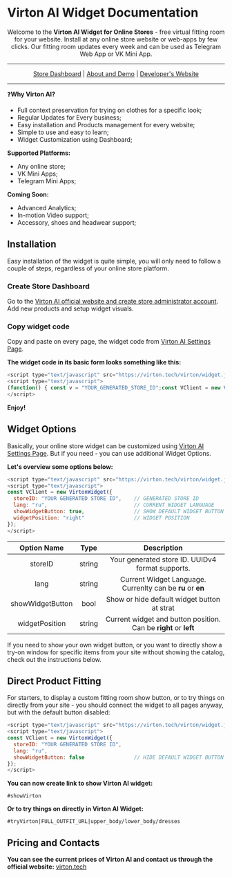 # Virton AI Widget Documentation
<p align="center">Welcome to the <b>Virton AI Widget for Online Stores</b> - free virtual fitting room for your website. Install at any online store website or web-apps by few clicks. Our fitting room updates every week and can be used as Telegram Web App or VK Mini App.</p>

<hr/>

<p align="center"><a href="https://virton.tech/en/manage/" target="_blank">Store Dashboard</a> | <a href="https://virton.tech/en/ecommerce/" target="_blank">About and Demo</a> | <a href="https://neurosell.top/">Developer's Website</a></p>

<hr/>

❓**Why Virton AI?**
- Full context preservation for trying on clothes for a specific look;
- Regular Updates for Every business;
- Easy installation and Products management for every website;
- Simple to use and easy to learn;
- Widget Customization using Dashboard;

**Supported Platforms:**
- Any online store;
- VK Mini Apps;
- Telegram Mini Apps;

**Coming Soon:**
- Advanced Analytics;
- In-motion Video support;
- Accessory, shoes and headwear support;

## Installation
Easy installation of the widget is quite simple, you will only need to follow a couple of steps, regardless of your online store platform.

### Create Store Dashboard
Go to the <a href="https://virton.tech/en/manage/">Virton AI official website and create store administrator account</a>. Add new products and setup widget visuals.

### Copy widget code
Copy and paste on every page, the widget code from <a href="https://virton.tech/en/manage/?go=settings">Virton AI Settings Page</a>.

**The widget code in its basic form looks something like this:**
```javascript
<script type="text/javascript" src="https://virton.tech/virton/widget.js"></script>
<script type="text/javascript">
(function() { const v = "YOUR_GENERATED_STORE_ID";const VClient = new VirtonWidget({storeID: v, lang: "ru"});VClient.Initialize(); })();
</script>
```
**Enjoy!**

## Widget Options
Basically, your online store widget can be customized using <a href="https://virton.tech/en/manage/?go=settings">Virton AI Settings Page</a>.
But if you need - you can use additional Widget Options.

**Let's overview some options below:**
```javascript
<script type="text/javascript" src="https://virton.tech/virton/widget.js"></script>
<script type="text/javascript">
const VClient = new VirtonWidget({
  storeID: "YOUR GENERATED STORE ID",    // GENERATED STORE ID
  lang: "ru",                            // CURRENT WIDGET LANGUAGE
  showWidgetButton: true,                // SHOW DEFAULT WIDGET BUTTON
  widgetPosition: "right"                // WIDGET POSITION
});
</script>
```

| Option Name | Type    | Description    |
| :---:   | :---: | :---: |
| storeID | string   | Your generated store ID. UUIDv4 format supports.   |
| lang | string   | Current Widget Language. Currenlty can be **ru** or **en**   |
| showWidgetButton | bool   | Show or hide default widget button at strat   |
| widgetPosition | string   | Current widget and button position. Can be **right** or **left**   |

If you need to show your own widget button, or you want to directly show a try-on window for specific items from your site without showing the catalog, check out the instructions below.

## Direct Product Fitting
For starters, to display a custom fitting room show button, or to try things on directly from your site - you should connect the widget to all pages anyway, but with the default button disabled:
```javascript
<script type="text/javascript" src="https://virton.tech/virton/widget.js"></script>
<script type="text/javascript">
const VClient = new VirtonWidget({
  storeID: "YOUR GENERATED STORE ID",
  lang: "ru",
  showWidgetButton: false                // HIDE DEFAULT WIDGET BUTTON HERE
});
</script>
```

**You can now create link to show Virton AI widget:**
```
#showVirton
```

**Or to try things on directly in Virton AI Widget:**
```
#tryVirton|FULL_OUTFIT_URL|upper_body/lower_body/dresses
```

## Pricing and Contacts
**You can see the current prices of Virton AI and contact us through the official website:**
<a href="https://virton.tech/">virton.tech</a>
